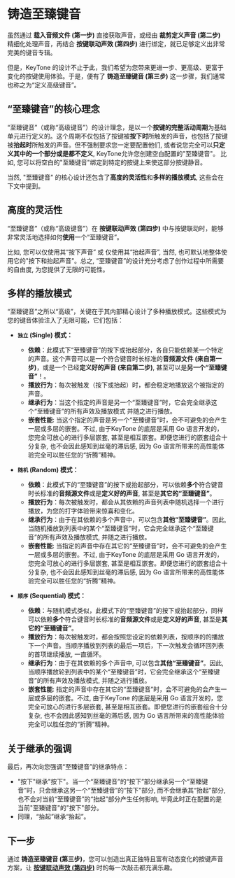 # 铸造至臻键音

虽然通过 **载入音频文件 (第一步)** 直接获取声音，或经由 **裁剪定义声音 (第二步)** 精细化处理声音，再结合 **按键联动声效 (第四步)** 进行绑定，就已足够定义出非常完美的键音专辑。

但是，KeyTone 的设计不止于此，我们希望为您带来更进一步、更高级、更富于变化的按键使用体验。于是，便有了 **铸造至臻键音 (第三步)** 这一步骤，我们通常也称之为“定义高级键音”。

## **“至臻键音”的核心理念**

“至臻键音”（或称“高级键音”）的设计理念，是以一个**按键的完整活动周期**为基础单元进行定义的。这个周期不仅包括了按键被**按下时**所触发的声音，也包括了按键被**抬起时**所触发的声音。但不强制要求您一定要配置他们, 或者说您完全可以**只定义其中的一个部分或是都不定义**, KeyTone允许您创建空白配置的"至臻键音"。 比如, 您可以将空白的"至臻键音"绑定到特定的按键上来使这部分按键静音。

当然, "至臻键音"  的核心设计还包含了**高度的灵活性**和**多样的播放模式**, 这些会在下文中提到。

## **高度的灵活性**

“至臻键音”（或称“高级键音”）在 **按键联动声效 (第四步)** 中与按键联动时，能够非常灵活地选择如何**使用**一个“至臻键音”。

比如, 您可以仅使用其“按下声音” 或 仅使用其“抬起声音”, 当然, 也可默认地整体使用它的"按下和抬起声音"。总之, “至臻键音”的设计充分考虑了创作过程中所需要的自由度, 为您提供了无限的可能性。

## **多样的播放模式**

“至臻键音”之所以“高级”，关键在于其内部精心设计了多种播放模式。这些模式为您的键音体验注入了无限可能，它们包括：

* **`独立` (Single) 模式：**
  * **依赖**：此模式下“至臻键音”的按下或抬起部分，各自只能依赖某一个特定的声音。这个声音可以是一个符合键音时长标准的**音频源文件 (来自第一步)**，或是一个已经**定义好的声音 (来自第二步)**, 甚至可以是**另一个“至臻键音”**！。
  * **播放行为**：每次被触发（按下或抬起）时，都会稳定地播放这个被指定的声音。
  * **继承行为**：当这个指定的声音是另一个“至臻键音”时，它会完全继承这个“至臻键音”的所有声效及播放模式 并随之进行播放。
  * **嵌套性能**: 当这个指定的声音是另一个“至臻键音”时，会不可避免的会产生一层或多层的嵌套。不过, 由于KeyTone 的底层是采用 Go 语言开发的，您完全可放心的进行多层嵌套, 甚至是相互嵌套。即便您进行的嵌套组合十分复杂, 也不会因此感知到丝毫的滞后感, 因为 Go 语言所带来的高性能体验完全可以胜任您的“折腾”精神。

* **`随机` (Random) 模式：**
  * **依赖**：此模式下的“至臻键音”的按下或抬起部分，可以依赖**多个**符合键音时长标准的**音频源文件**或是**定义好的声音**, 甚至是**其它的“至臻键音”**。
  * **播放行为**：每次被触发时，都会从其依赖的声音列表中随机选择一个进行播放，为您的打字体验带来惊喜和变化。
  * **继承行为**：由于在其依赖的多个声音中，可以包含**其他“至臻键音”**。因此, 当随机播放到列表中的某个“至臻键音”时，它会完全继承这个“至臻键音”的所有声效及播放模式, 并随之进行播放。
  * **嵌套性能**: 当指定的声音中存在其它的“至臻键音”时，会不可避免的会产生一层或多层的嵌套。不过, 由于KeyTone 的底层是采用 Go 语言开发的，您完全可放心的进行多层嵌套, 甚至是相互嵌套。即便您进行的嵌套组合十分复杂, 也不会因此感知到丝毫的滞后感, 因为 Go 语言所带来的高性能体验完全可以胜任您的“折腾”精神。

* **`顺序` (Sequential) 模式：**
  * **依赖**：与随机模式类似，此模式下的“至臻键音”的按下或抬起部分，同样可以依赖**多个**符合键音时长标准的**音频源文件**或是**定义好的声音**, 甚至是**其它的“至臻键音”**。
  * **播放行为**：每次被触发时，都会按照您设定的依赖列表，按顺序的的播放下一个声音。当顺序播放到列表的最后一项后，下一次触发会循环回列表的首项继续播放, 一直循环。
  * **继承行为**：由于在其依赖的多个声音中, 可以包含**其他“至臻键音”**。因此, 当顺序播放轮到列表中的某个“至臻键音”时，它会完全继承这个“至臻键音”的所有声效及播放模式, 并随之进行播放。
  * **嵌套性能**: 指定的声音中存在其它的“至臻键音”时，会不可避免的会产生一层或多层的嵌套。不过, 由于KeyTone 的底层是采用 Go 语言开发的，您完全可放心的进行多层嵌套, 甚至是相互嵌套。即便您进行的嵌套组合十分复杂, 也不会因此感知到丝毫的滞后感, 因为 Go 语言所带来的高性能体验完全可以胜任您的“折腾”精神。

## **关于继承的强调**

最后，再次向您强调“至臻键音”的继承特点：
* "按下"继承"按下"。当一个“至臻键音”的“按下”部分继承另一个“至臻键音”时，只会继承这另一个“至臻键音”的“按下”部分, 而不会继承其“抬起”部分, 也不会对当前“至臻键音”的“抬起”部分产生任何影响, 毕竟此时正在配置的是当前"至臻键音"的"按下"部分。
* 同理，“抬起”继承“抬起”。

## **下一步**

通过 **铸造至臻键音 (第三步)**，您可以创造出真正独特且富有动态变化的按键声音方案，让 [**按键联动声效 (第四步)**](../../key-package/按键联动声效/index.md) 时的每一次敲击都充满乐趣。
